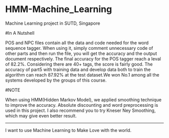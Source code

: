 HMM-Machine_Learning
====================

Machine Learning project in SUTD, Singapore

#In A Nutshell

POS and NPC files contain all the data and code needed for the word sequence tagger.
When using it, simply comment unnecessary code of other parts and then run the file, you will get the accuracy and the output document respectively.
The final accuracy for the POS tagger reach a leval of 82.2%. Considering there are 40+ tags, the score is fairly good.
The accuracy of part5 with training data and develop data both to train the algorithm can reach 87.92% at the test dataset.We won No.1 among all the systems developed by the groups of this course.

#NOTE

When using HMM(Hidden Markov Model), we applied smoothing technique to improve the accuracy. Absolute discounting and word preprocessing is used in this project. I also recommend you to try Kneser Ney Smoothing, which may give even better result.

----------------------------------------------------------
I want to use Machine Learning to Make Love with the world.
